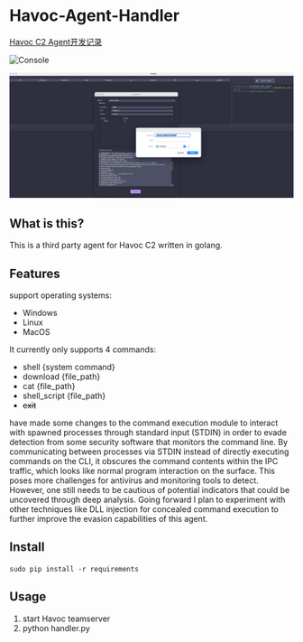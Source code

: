 # Havoc-Agent-Handler


[Havoc C2 Agent开发记录](https://payloads.online/archivers/2023/10/12/fda899c9-47ea-40e6-b6fc-a00600ccc9cb)

![Console](./images/Console.png)

![Build Agent](./images/Build.png)

## What is this?
This is a third party agent for Havoc C2 written in golang. 

## Features

support operating systems:

- Windows
- Linux
- MacOS

It currently only supports 4 commands:

- shell {system command}
- download {file_path}
- cat {file_path}
- shell_script {file_path}
- ~~exit~~

 have made some changes to the command execution module to interact with spawned processes through standard input (STDIN) in order to evade detection from some security software that monitors the command line. By communicating between processes via STDIN instead of directly executing commands on the CLI, it obscures the command contents within the IPC traffic, which looks like normal program interaction on the surface. This poses more challenges for antivirus and monitoring tools to detect. However, one still needs to be cautious of potential indicators that could be uncovered through deep analysis. Going forward I plan to experiment with other techniques like DLL injection for concealed command execution to further improve the evasion capabilities of this agent.

## Install

```
sudo pip install -r requirements
```

## Usage
1. start Havoc teamserver
2. python handler.py

